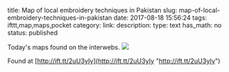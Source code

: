 title: Map of local embroidery techniques in Pakistan
slug: map-of-local-embroidery-techniques-in-pakistan
date: 2017-08-18 15:56:24
tags: ifttt,map,maps,pocket
category: 
link: 
description: 
type: text
has_math: no
status: published

Today's maps found on the interwebs. ![](http://ift.tt/eA8V8J)  
  

  
  

Found at [http://ift.tt/2uU3yIy](http://ift.tt/2uU3yIy "http://ift.tt/2uU3yIy")



